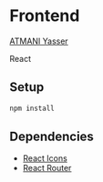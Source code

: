 # Frontend
[ATMANI Yasser](https://github.com/YasserAtmani) 

React
## Setup

``` bash
npm install
```

## Dependencies

- [React Icons](https://react-icons.github.io/react-icons)
- [React Router](https://reactrouter.com/en/main/start/overview)